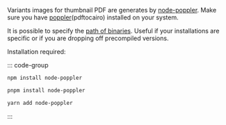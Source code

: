 Variants images for thumbnail PDF are generates by [node-poppler](https://www.npmjs.com/package/node-poppler). Make sure you have [poppler](https://poppler.freedesktop.org)(pdftocairo) installed on your system.

It is possible to specify the [path of binaries](/guide/essentials/configuration.html#bin-optional). Useful if your installations are specific or if you are dropping off precompiled versions.

Installation required:

::: code-group
```sh [npm]
npm install node-poppler
```
```sh [pnpm]
pnpm install node-poppler
```
```sh [yarn]
yarn add node-poppler
```
:::
